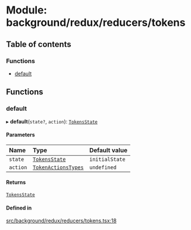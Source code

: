 # Module: background/redux/reducers/tokens

## Table of contents

### Functions

- [default](../wiki/background.redux.reducers.tokens#default)

## Functions

### default

▸ **default**(`state?`, `action`): [`TokensState`](../wiki/background.redux.actions.tokenTypes.TokensState)

#### Parameters

| Name | Type | Default value |
| :------ | :------ | :------ |
| `state` | [`TokensState`](../wiki/background.redux.actions.tokenTypes.TokensState) | `initialState` |
| `action` | [`TokenActionsTypes`](../wiki/background.redux.actions.tokenTypes#tokenactionstypes) | `undefined` |

#### Returns

[`TokensState`](../wiki/background.redux.actions.tokenTypes.TokensState)

#### Defined in

[src/background/redux/reducers/tokens.tsx:18](https://github.com/ExperimentsByFileFighter/WebApp-PoC-technical-Documentation/blob/5171d3e/src/background/redux/reducers/tokens.tsx#L18)
